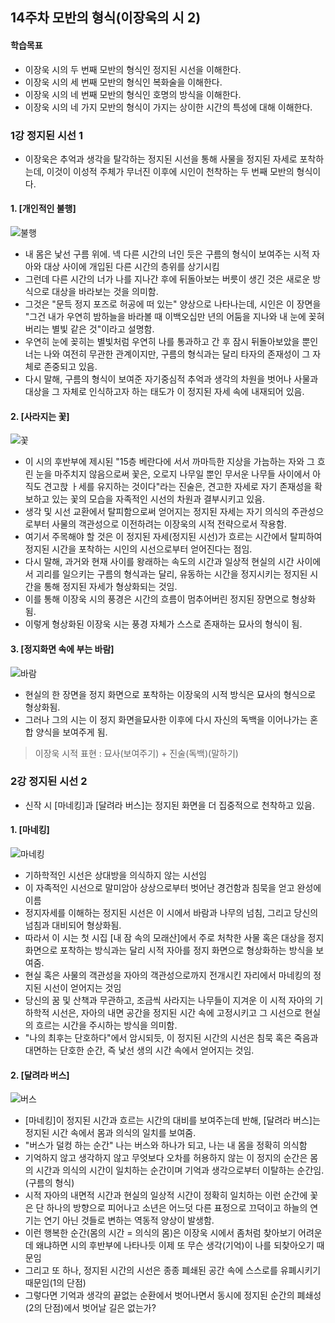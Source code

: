 ## 14주차 모반의 형식(이장욱의 시 2)

#### 학습목표
* 이장욱 시의 두 번째 모반의 형식인 정지된 시선을 이해한다.
* 이장욱 시의 세 번째 모반의 형식인 복화술을 이해한다.
* 이장욱 시의 네 번째 모반의 형식인 호명의 방식을 이해한다.
* 이장욱 시의 네 가지 모반의 형식이 가지는 상이한 시간의 특성에 대해 이해한다.

### 1강 정지된 시선 1
* 이장욱은 추억과 생각을 탈각하는 정지된 시선을 통해 사물을 정지된 자세로 포착하는데, 이것이 이성적 주체가 무너진 이후에 시인이 천착하는 두 번째 모반의 형식이다.

#### 1. [개인적인 불행]
![불행](https://blogfiles.pstatic.net/MjAyMDEyMDJfNTIg/MDAxNjA2OTAyNzk3Njcx.gdzK19vMYp47EVqcHnmoVsaPQ9w9q4Yfc1B8QPITyWsg.XGWTErDFlZ3Y0m2zcSeyi9vgk62gfBwizJVVdyzwqKcg.PNG.sonbill/image.png)
* 내 몸은 낯선 구름 위에. 넥 다른 시간의 너인 듯은 구름의 형식이 보여주는 시적 자아와 대상 사이에 개입된 다른 시간의 층위를 상기시킴
* 그런데 다른 시간의 너가 나를 지나간 후에 뒤돌아보는 버릇이 생긴 것은 새로운 방식으로 대상을 바라보는 것을 의미함.
* 그것은 "문득 정지 포즈로 허공에 떠 있는" 양상으로 나타나는데, 시인은 이 장면을 "그건 내가 우연히 밤하늘을 바라볼 때 이백오십만 년의 어둠을 지나와 내 눈에 꽂혀버리는 별빛 같은 것"이라고 설명함.
* 우연히 눈에 꽂히는 별빛처럼 우연히 나를 통과하고 간 후 잠시 뒤돌아보았을 뿐인 너는 나와 여전히 무관한 관계이지만, 구름의 형식과는 달리 타자의 존재성이 그 자체로 존중되고 있음.
* 다시 말해, 구름의 형식이 보여준 자기중심적 추억과 생각의 차원을 벗어나 사물과 대상을 그 자체로 인식하고자 하는 태도가 이 정지된 자세 속에 내재되어 있음.

#### 2. [사라지는 꽃]
![꽃]()
* 이 시의 후반부에 제시된 "15층 베란다에 서서 까마득한 지상을 가늠하는 자와 그 흐린 눈을 마주치지 않음으로써 꽃은, 오로지 나무일 뿐인 무서운 나무들 사이에서 아직도 견고핝 ㅏ세를 유지하는 것이다"라는 진술은, 견고한 자세로 자기 존재성을 확보하고 있는 꽃의 모습을 자족적인 시선의 차원과 결부시키고 있음.
* 생각 및 시선 교환에서 탈피함으로써 얻어지는 정지된 자세는 자기 의식의 주관성으로부터 사물의 객관성으로 이전하려는 이장욱의 시적 전략으로서 작용함.
* 여기서 주목해야 할 것은 이 정지된 자세(정지된 시선)가 흐르는 시간에서 탈피하여 정지된 시간을 포착하는 시인의 시선으로부터 얻어진다는 점임.
* 다시 말해, 과거와 현재 사이를 왕래하는 속도의 시간과 일상적 현실의 시간 사이에서 괴리를 일으키는 구름의 형식과는 달리, 유동하는 시간을 정지시키는 정지된 시간을 통해 정지된 자세가 형상화되는 것임.
* 이를 통해 이장욱 시의 풍경은 시간의 흐름이 멈추어버린 정지된 장면으로 형상화됨.
* 이렇게 형상화된 이장욱 시는 풍경 자체가 스스로 존재하는 묘사의 형식이 됨.

#### 3. [정지화면 속에 부는 바람]
![바람](https://blogfiles.pstatic.net/MjAyMDEyMDJfMTA5/MDAxNjA2OTAzNjA5OTU5.vy7RoqgHwhOwU9DfWKcA57_0CkOCW2vXgse8GLJHzZsg.WyLYafNzuV8SyoMBJ1Y8OfquRx_Tzozc-wM4o5_HPLQg.PNG.sonbill/image.png)
* 현실의 한 장면을 정지 화면으로 포착하는 이장욱의 시적 방식은 묘사의 형식으로 형상화됨.
* 그러나 그의 시는 이 정지 화면을묘사한 이후에 다시 자신의 독백을 이어나가는 혼합 양식을 보여주게 됨.
> 이장욱 시적 표현 : 묘사(보여주기) + 진술(독백)(말하기)


### 2강 정지된 시선 2
* 신작 시 [마네킹]과 [달려라 버스]는 정지된 화면을 더 집중적으로 천착하고 있음.

#### 1. [마네킹]
![마네킹](https://blogfiles.pstatic.net/MjAyMDEyMDJfMTEy/MDAxNjA2OTAzOTg5MjU2.tiABiVI0gdhlKVCkIwGwy-UYN9oA-M1yX-pRe9JuP8Ug.6llcjDRRv7pnwd902PlHmqa9GRvGyqHU6SFnb7aI4YMg.PNG.sonbill/image.png)
* 기하학적인 시선은 상대방을 의식하지 않는 시선임
* 이 자족적인 시선으로 말미암아 상상으로부터 벗어난 경건함과 침묵을 얻고 완성에 이름
* 정지자세를 이해하는 정지된 시선은 이 시에서 바람과 나무의 넘침, 그리고 당신의 넘침과 대비되어 형상화됨.
* 따라서 이 시는 첫 시집 [내 잠 속의 모래산]에서 주로 처착한 사물 혹은 대상을 정지 화면으로 포착하는 방식과는 달리 시적 자아를 정지 화면으로 형상화하는 방식을 보여줌.
* 현실 혹은 사물의 객관성을 자아의 객관성으로까지 전개시킨 자리에서 마네킹의 정지된 시선이 얻어지는 것임
* 당신의 꿈 및 산책과 무관하고, 조금씩 사라지는 나무들이 지겨운 이 시적 자아의 기하학적 시선은, 자아의 내면 공간을 정지된 시간 속에 고정시키고 그 시선으로 현실의 흐르는 시간을 주시하는 방식을 의미함.
* "나의 최후는 단호하다"에서 암시되듯, 이 정지된 시간의 시선은 침묵 혹은 죽음과 대면하는 단호한 순간, 즉 낯선 생의 시간 속에서 얻어지는 것임.

#### 2. [달려라 버스]
![버스](https://blogfiles.pstatic.net/MjAyMDEyMDJfNzYg/MDAxNjA2OTA0NDc2Njcy.DqUt2Q8cJhYXyesrH1LhUE3X-NMWyQJHAVFGC0y1_kQg.NUeD0JjCaXsCQtYLFh0sOyIpU4d9rYRlA2RFrUK5DWsg.PNG.sonbill/image.png)
* [마네킹]이 정지된 시간과 흐르는 시간의 대비를 보여주는데 반해, [달려라 버스]는 정지된 시간 속에서 몸과 의식의 일치를 보여줌.
* "버스가 덜컹 하는 순간" 나는 버스와 하나가 되고, 나는 내 몸을 정확히 의식함
* 기억하지 않고 생각하지 않고 무엇보다 오차를 허용하지 않는 이 정지의 순간은 몸의 시간과 의식의 시간이 일치하는 순간이며 기억과 생각으로부터 이탈하는 순간임.(구름의 형식)
* 시적 자아의 내면적 시간과 현실의 일상적 시간이 정확히 일치하는 이런 순간에 꽃은 단 하나의 방향으로 피어나고 소년은 어느덧 다른 표정으로 끄덕이고 하늘의 연기는 연기 아닌 것들로 변하는 역동적 양상이 발생함.
* 이런 행복한 순간(몸의 시간 = 의식의 몸)은 이장욱 시에서 좀처럼 찾아보기 어려운데 왜냐하면 시의 후반부에 나타나듯 이제 또 무슨 생각(기억)이 나를 되찾아오기 때문임
* 그리고 또 하나, 정지된 시간의 시선은 종종 폐쇄된 공간 속에 스스로를 유폐시키기 때문임(1의 단점)
* 그렇다면 기억과 생각의 끝없는 순환에서 벗어나면서 동시에 정지된 순간의 폐쇄성(2의 단점)에서 벗어날 길은 없는가?
